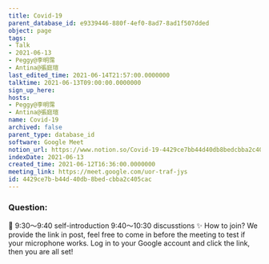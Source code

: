 ```yaml
---
title: Covid-19
parent_database_id: e9339446-880f-4ef0-8ad7-8ad1f507dded
object: page
tags:
- Talk
- 2021-06-13
- Peggy@李明霈
- Antina@張庭瑄
last_edited_time: 2021-06-14T21:57:00.0000000
talktime: 2021-06-13T09:00:00.0000000
sign_up_here: 
hosts:
- Peggy@李明霈
- Antina@張庭瑄
name: Covid-19
archived: false
parent_type: database_id
software: Google Meet
notion_url: https://www.notion.so/Covid-19-4429ce7bb44d40db8bedcbba2c405cac
indexDate: 2021-06-13
created_time: 2021-06-12T16:36:00.0000000
meeting_link: https://meet.google.com/uor-traf-jys
id: 4429ce7b-b44d-40db-8bed-cbba2c405cac
---
```


### Question:


   
   
   
   
   
📅
9:30～9:40 self-introduction
9:40～10:30 discusstions
✨
How to join?
We provide the link in post, feel free to come in before the meeting to test if your microphone works. Log in to your Google account and click the link, then you are all set!

